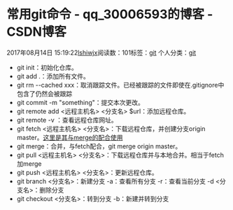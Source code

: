 # 常用git命令 - qq_30006593的博客 - CSDN博客





2017年08月14日 15:19:22[lshiwjx](https://me.csdn.net/qq_30006593)阅读数：101标签：[git](https://so.csdn.net/so/search/s.do?q=git&t=blog)
个人分类：[git](https://blog.csdn.net/qq_30006593/article/category/7099609)








- git init：初始化仓库。
- git add .：添加所有文件。
- git rm --cached xxx：取消跟踪文件。已经被跟踪的文件即使在.gitignore中包含了仍然会被跟踪
- git commit -m "something"：提交本次更改。
- git remote add <远程主机名> <分支名> $url：添加远程仓库。
- git remote -v ：查看远程仓库网址。
- git fetch <远程主机名> <分支名>：下载远程仓库，并创建分支origin master。[这里是其与merge的配合使用](http://www.jianshu.com/p/d265f7763a3a)
- git merge：合并，与fetch配合，git merge origin master。
- git pull <远程主机名> <分支名>：下载远程仓库并与本地合并。相当于fetch加merge
- git push <远程主机名> <分支名>：更新远程仓库。
- git branch <分支名>：新建分支 -a：查看所有分支 -r：查看当前分支 -d <分支名>：删除分支
- git checkout <分支名>：转到分支 -b：新建并转到分支



